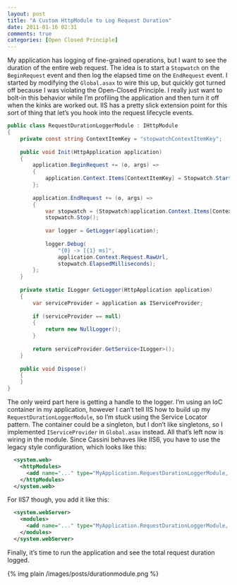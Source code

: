 ```yaml
---
layout: post
title: "A Custom HttpModule to Log Request Duration"
date: 2011-01-16 02:31
comments: true
categories: [Open Closed Principle]
---
```


My application has logging of fine-grained operations, but I want to see the duration of the entire web request. The idea is to start a `Stopwatch` on the `BeginRequest` event and then log the elapsed time on the `EndRequest` event. I started by modifying the `Global.asax` to wire this up, but quickly got turned off because I was violating the Open-Closed Principle. I really just want to bolt-in this behavior while I’m profiling the application and then turn it off when the kinks are worked out. IIS has a pretty slick extension point for this sort of thing that let’s you hook into the request lifecycle events.

``` c#
public class RequestDurationLoggerModule : IHttpModule
{
    private const string ContextItemKey = "stopwatchContextItemKey";
 
    public void Init(HttpApplication application)
    {
        application.BeginRequest += (o, args) =>
        {
            application.Context.Items[ContextItemKey] = Stopwatch.StartNew();
        };
 
        application.EndRequest += (o, args) =>
        {
            var stopwatch = (Stopwatch)application.Context.Items[ContextItemKey];
            stopwatch.Stop();
 
            var logger = GetLogger(application);
 
            logger.Debug(
                "{0} -> [{1} ms]",
                application.Context.Request.RawUrl,
                stopwatch.ElapsedMilliseconds);
        };
    }
 
    private static ILogger GetLogger(HttpApplication application)
    {
        var serviceProvider = application as IServiceProvider;
 
        if (serviceProvider == null)
        {
            return new NullLogger();
        }
 
        return serviceProvider.GetService<ILogger>();
    }
 
    public void Dispose()
    {
    }
}
```

The only weird part here is getting a handle to the logger. I’m using an IoC container in my application, however I can’t tell IIS how to build up my `RequestDurationLoggerModule`, so I’m stuck using the Service Locator pattern. The container could be a singleton, but I don’t like singletons, so I implemented `IServiceProvider` in `Global.asax` instead. All that’s left now is wiring in the module. Since Cassini behaves like IIS6, you have to use the legacy style configuration, which looks like this:

``` xml
  <system.web>
    <httpModules>
      <add name="..." type="MyApplication.RequestDurationLoggerModule, MyApplication"/>
    </httpModules>
  </system.web>
```

For IIS7 though, you add it like this:

``` xml
  <system.webServer>
    <modules>
      <add name="..." type="MyApplication.RequestDurationLoggerModule, MyApplication"/>
    </modules>
  </system.webServer>
```

Finally, it’s time to run the application and see the total request duration logged.

{% img plain /images/posts/durationmodule.png %}